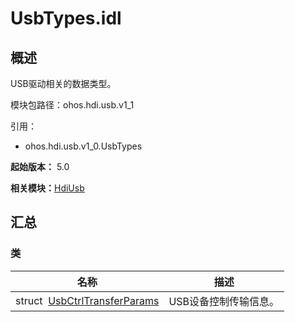 # UsbTypes.idl


## 概述

USB驱动相关的数据类型。

模块包路径：ohos.hdi.usb.v1_1

引用：

- ohos.hdi.usb.v1_0.UsbTypes

**起始版本：** 5.0

**相关模块：**[HdiUsb](_hdi_usb.md)


## 汇总


### 类

| 名称 | 描述 | 
| -------- | -------- |
| struct&nbsp;&nbsp;[UsbCtrlTransferParams](_usb_ctrl_transfer_params_v11.md) | USB设备控制传输信息。 | 
